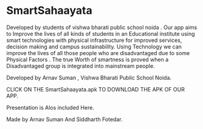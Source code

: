 # SmartSahaayata
Developed by students of vishwa bharati public school noida . Our app aims to Improve the lives of all kinds of students in an Educational institute using smart technologies with physical infrastructure for improved services, decision making and campus sustainability. Using Technology we can improve the lives of all those people who are disadvantaged due to some Physical Factors . The true Worth of smartness is proved when a Disadvantaged group is integrated into mainstream people.



Developed by Arnav Suman , Vishwa Bharati Public School Noida.


CLICK ON THE SmartSahaayata.apk TO DOWNLOAD THE APK OF OUR APP.



Presentation is Alos included Here.

Made by Arnav Suman And Siddharth Fotedar.
